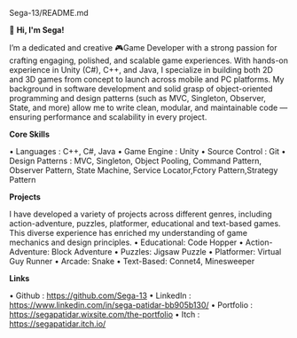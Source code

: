 Sega-13/README.md

👋 **Hi, I'm Sega!**

I’m a dedicated and creative 🎮Game Developer with a strong passion for crafting engaging, polished, and scalable game experiences. With hands-on experience in Unity (C#), C++, and Java, I specialize in building both 2D and 3D games from concept to launch across mobile and PC platforms. My background in software development and solid grasp of object-oriented programming and design patterns (such as MVC, Singleton, Observer, State, and more) allow me to write clean, modular, and maintainable code — ensuring performance and scalability in every project.

**Core Skills**

•	Languages		    : C++, C#, Java
•	Game Engine			: Unity 
•	Source Control 	: Git 
•	Design Patterns	: MVC, Singleton, Object Pooling, Command Pattern, Observer Pattern,
                    State Machine, Service Locator,Fctory Pattern,Strategy Pattern   
                    
**Projects**

I have developed a variety of projects across different genres, including action-adventure, puzzles, platformer, educational and text-based games. This diverse experience has enriched my understanding of game mechanics and design principles.
•	Educational: Code Hopper
•	Action-Adventure: Block Adventure
•	Puzzles: Jigsaw Puzzle
•	Platformer: Virtual Guy Runner
•	Arcade: Snake
•	Text-Based: Connet4, Minesweeper

**Links**

•	Github    : https://github.com/Sega-13
•	LinkedIn  : https://www.linkedin.com/in/sega-patidar-bb905b130/
•	Portfolio : https://segapatidar.wixsite.com/the-portfolio
•	Itch      : https://segapatidar.itch.io/

                   
                    

